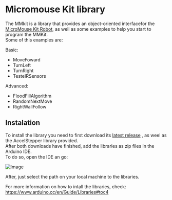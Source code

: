 # Micromouse Kit library 

The MMkit is a library that provides an object-oriented interfacefor the [MicroMouse Kit Robot](https://www.micromouse.utad.pt/?page_id=998&lang=en), as well as some examples to help you start to program the MMKit. \
Some of this examples are: 

Basic: 
- MoveFoward
- TurnLeft
- TurnRight
- TesteIRSensors 

Advanced: 
- FloodFillAlgorithm
- RandomNextMove
- RightWallFollow

## Instalation

To install the library you need to first download its [latest release](https://github.com/micromouse-utad/MMKit/releases/latest)
, as weel as the AccelStepper library provided. \
After both downloads have finished, add the libraries as zip files in the Arduino IDE. \
To do so, open the IDE an go:

![Image](https://www.arduino.cc/en/uploads/Guide/ImportLibraryFromZIPFile.png)

After, just select the path on your local machine to the libraries.

For more information on how to intall the libraries, check: https://www.arduino.cc/en/Guide/Libraries#toc4
